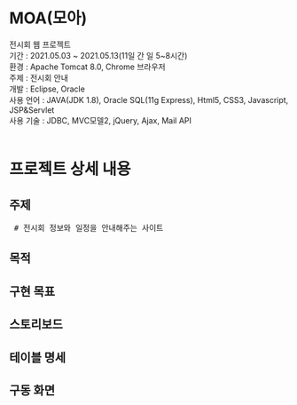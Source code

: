 # MOA(모아)
전시회 웹 프로젝트 <br>
기간 : 2021.05.03 ~ 2021.05.13(11일 간 일 5~8시간) <br>
환경 : Apache Tomcat 8.0, Chrome 브라우저 <br>
주제 : 전시회 안내 <br>
개발 : Eclipse, Oracle <br>
사용 언어 : JAVA(JDK 1.8), Oracle SQL(11g Express), Html5, CSS3, Javascript, JSP&Servlet <br>
사용 기술 : JDBC, MVC모델2, jQuery, Ajax, Mail API <br><br>

# 프로젝트 상세 내용

## 주제
<pre> # 전시회 정보와 일정을 안내해주는 사이트 </pre>

## 목적

## 구현 목표

## 스토리보드

## 테이블 명세

## 구동 화면
